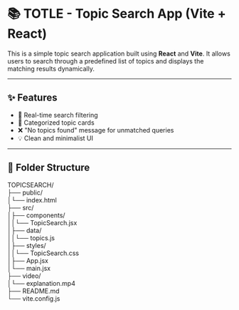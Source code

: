 # 📚 TOTLE - Topic Search App (Vite + React)

This is a simple topic search application built using **React** and **Vite**. It allows users to search through a predefined list of topics and displays the matching results dynamically.

---

## ✨ Features

- 🔎 Real-time search filtering
- 📂 Categorized topic cards
- ❌ "No topics found" message for unmatched queries
- 💡 Clean and minimalist UI

---

## 📁 Folder Structure
TOPICSEARCH/ <br>
  ├── public/<br>
  │└── index.html<br>
  ├── src/<br>
  │├── components/<br>
  ││└── TopicSearch.jsx<br>
  │├── data/<br>
  ││└── topics.js<br>
  │├── styles/<br>
  ││└── TopicSearch.css<br>
  │├── App.jsx<br>
  │└── main.jsx<br>
  ├── video/<br>
  │└── explanation.mp4<br>
  ├── README.md<br>
  └── vite.config.js<br>
